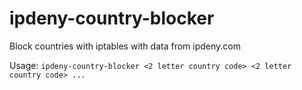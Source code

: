 # ipdeny-country-blocker
Block countries with iptables with data from ipdeny.com

Usage: `ipdeny-country-blocker <2 letter country code> <2 letter country code> ...`

